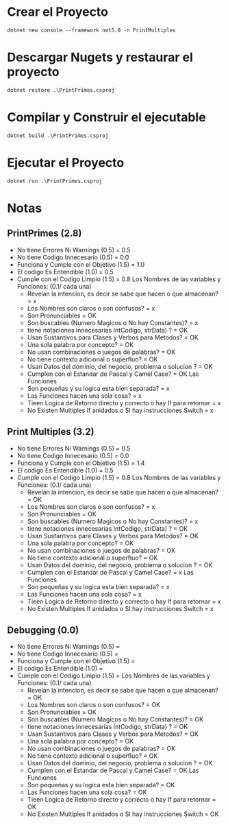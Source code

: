 # Crear el Proyecto

```
dotnet new console --framework net5.0 -n PrintMultiples
```
# Descargar Nugets y restaurar el proyecto

```
dotnet restore .\PrintPrimes.csproj
```

# Compilar y Construir el ejecutable

```
dotnet build .\PrintPrimes.csproj
```

# Ejecutar el Proyecto

```
dotnet run .\PrintPrimes.csproj
```
# Notas
## PrintPrimes (2.8)
- No tiene Errores Ni Warnings (0.5)      = 0.5
- No tiene Codigo Innecesario  (0.5)      = 0.0
- Funciona y Cumple con el Objetivo (1.5) = 1.0
- El codigo Es Entendible (1.0)           = 0.5
- Cumple con el Codigo Limpio (1.5)       = 0.8
  Los Nombres de las variables y Funciones: (0.1/ cada una)
  - Revelan la intencion, es decir se sabe que hacen o que almacenan? = x
  - Los Nombres son claros o son confusos?                            = x
  - Son Pronunciables                                                 = OK
  - Son buscables (Numero Magicos o No hay Constantes)?               = x
  - tiene notaciones innecesarias IntCodigo, strData) ?               = OK
  - Usan Sustantivos para Clases y Verbos para Metodos?               = OK
  - Una sola palabra por concepto?                                    = OK
  - No usan combinaciones o juegos de palabras?                       = OK
  - No tiene contexto adicional o superfluo?                          = OK
  - Usan Datos del dominio, del negocio, problema o solucion ?        = OK
  - Cumplen con el Estandar de Pascal y Camel Case?                   = OK
  Las Funciones                                                         
  - Son pequeñas y su logica esta bien separada?                      = x
  - Las Funciones hacen una sola cosa?                                = x
  - Tieen Logica de Retorno directo y correcto o hay If para retornar = x
  - No Existen Multiples If anidados o SI hay instrucciones Switch    = x

## Print Multiples (3.2)
- No tiene Errores Ni Warnings (0.5)      = 0.5
- No tiene Codigo Innecesario  (0.5)      = 0.0
- Funciona y Cumple con el Objetivo (1.5) = 1.4
- El codigo Es Entendible (1.0)           = 0.5
- Cumple con el Codigo Limpio (1.5)       = 0.8
  Los Nombres de las variables y Funciones: (0.1/ cada una)
  - Revelan la intencion, es decir se sabe que hacen o que almacenan? = OK
  - Los Nombres son claros o son confusos?                            = x
  - Son Pronunciables                                                 = OK
  - Son buscables (Numero Magicos o No hay Constantes)?               = x
  - tiene notaciones innecesarias IntCodigo, strData) ?               = OK
  - Usan Sustantivos para Clases y Verbos para Metodos?               = OK
  - Una sola palabra por concepto?                                    = OK
  - No usan combinaciones o juegos de palabras?                       = OK
  - No tiene contexto adicional o superfluo?                          = OK
  - Usan Datos del dominio, del negocio, problema o solucion ?        = OK
  - Cumplen con el Estandar de Pascal y Camel Case?                   = x
  Las Funciones                                                         
  - Son pequeñas y su logica esta bien separada?                      = x
  - Las Funciones hacen una sola cosa?                                = x
  - Tieen Logica de Retorno directo y correcto o hay If para retornar = x
  - No Existen Multiples If anidados o SI hay instrucciones Switch    = x

## Debugging (0.0)
- No tiene Errores Ni Warnings (0.5)      = 
- No tiene Codigo Innecesario  (0.5)      = 
- Funciona y Cumple con el Objetivo (1.5) = 
- El codigo Es Entendible (1.0)           = 
- Cumple con el Codigo Limpio (1.5)       = 
  Los Nombres de las variables y Funciones: (0.1/ cada una)
  - Revelan la intencion, es decir se sabe que hacen o que almacenan? = OK
  - Los Nombres son claros o son confusos?                            = OK
  - Son Pronunciables                                                 = OK
  - Son buscables (Numero Magicos o No hay Constantes)?               = OK
  - tiene notaciones innecesarias IntCodigo, strData) ?               = OK
  - Usan Sustantivos para Clases y Verbos para Metodos?               = OK
  - Una sola palabra por concepto?                                    = OK
  - No usan combinaciones o juegos de palabras?                       = OK
  - No tiene contexto adicional o superfluo?                          = OK
  - Usan Datos del dominio, del negocio, problema o solucion ?        = OK
  - Cumplen con el Estandar de Pascal y Camel Case?                   = OK
  Las Funciones                                                         
  - Son pequeñas y su logica esta bien separada?                      = OK
  - Las Funciones hacen una sola cosa?                                = OK
  - Tieen Logica de Retorno directo y correcto o hay If para retornar = OK
  - No Existen Multiples If anidados o SI hay instrucciones Switch    = OK
